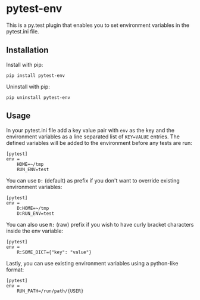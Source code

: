# pytest-env

This is a py.test plugin that enables you to set environment variables in the pytest.ini file.

## Installation

Install with pip:

    pip install pytest-env

Uninstall with pip:

    pip uninstall pytest-env

## Usage

In your pytest.ini file add a key value pair with `env` as the key and the environment variables as a line separated list of `KEY=VALUE` entries.  The defined variables will be added to the environment before any tests are run:

    [pytest]
    env =
        HOME=~/tmp
        RUN_ENV=test

You can use `D:` (default) as prefix if you don't want to override existing environment variables:

    [pytest]
    env =
        D:HOME=~/tmp
        D:RUN_ENV=test

You can also use `R:` (raw) prefix if you wish to have curly bracket characters inside the env variable:

    [pytest]
    env =
        R:SOME_DICT={"key": "value"}

Lastly, you can use existing environment variables using a python-like format:

    [pytest]
    env =
        RUN_PATH=/run/path/{USER}
